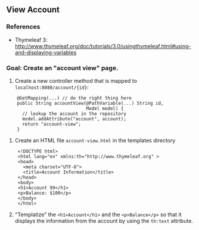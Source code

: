 ## View Account

### References

* Thymeleaf 3: http://www.thymeleaf.org/doc/tutorials/3.0/usingthymeleaf.html#using-and-displaying-variables

### Goal: Create an "account view" page.

1. Create a new controller method that is mapped to `localhost:8080/account/{id}`:

  ```
      @GetMapping(...) // do the right thing here
      public String accountView(@PathVariable(...) String id,
                                Model model) {
        // lookup the account in the repository
        model.addAttribute("account", account);
        return "account-view";
      }
  ```
  
1. Create an HTML file `account-view.html` in the templates directory

   ```
    <!DOCTYPE html>
    <html lang="en" xmlns:th="http://www.thymeleaf.org" >
    <head>
      <meta charset="UTF-8">
      <title>Account Information</title>
    </head>
    <body>
    <h1>Account 99</h1>
    <p>Balance: $100</p>
    </body>
    </html>
   ```

1. "Templatize" the `<h1>Account</h1>` and the `<p>Balance</p>` so that it displays the information from the account by using the `th:text` attribute.

